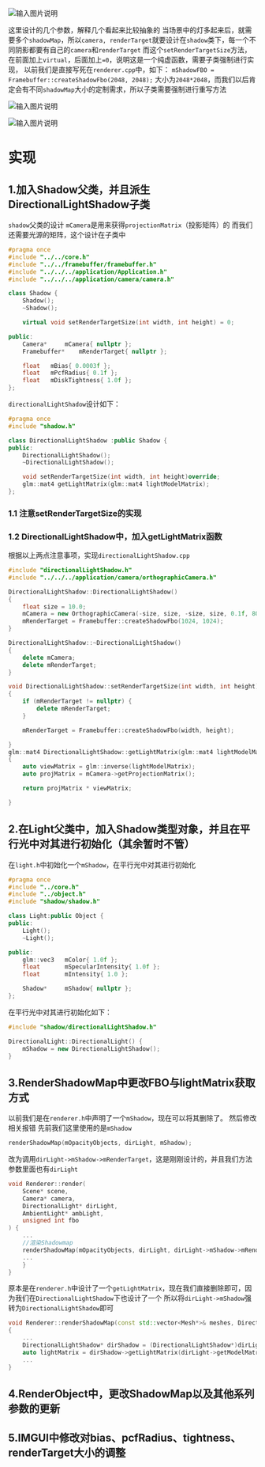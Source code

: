 ![输入图片说明](/imgs/2025-02-26/aL4BSM1rT8dVSror.png)

这里设计的几个参数，解释几个看起来比较抽象的
当场景中的灯多起来后，就需要多个`shadowMap`，所以`camera, renderTarget`就要设计在`shadow`类下，每一个不同阴影都要有自己的`camera`和`renderTarget`
而这个`setRenderTargetSize`方法，在前面加上`virtual`，后面加上`=0`，说明这是一个纯虚函数，需要子类强制进行实现，
以前我们是直接写死在`renderer.cpp`中，如下：
`mShadowFBO = Framebuffer::createShadowFbo(2048, 2048);`
大小为`2048*2048`，而我们以后肯定会有不同`shadowMap`大小的定制需求，所以子类需要强制进行重写方法

![输入图片说明](/imgs/2025-02-26/DsjfF0lOja219sUp.png)

![输入图片说明](/imgs/2025-02-26/mfl7Gdi2fZhSKIvj.png)

# 实现
## 1.加入Shadow父类，并且派生DirectionalLightShadow子类
`shadow`父类的设计
`mCamera`是用来获得`projectionMatrix`（投影矩阵）的
而我们还需要光源的矩阵，这个设计在子类中
```cpp
#pragma once
#include "../../core.h"
#include "../../framebuffer/framebuffer.h"
#include "../../../application/Application.h"
#include "../../../application/camera/camera.h"

class Shadow {
	Shadow();
	~Shadow();

	virtual void setRenderTargetSize(int width, int height) = 0;

public:
	Camera*		mCamera{ nullptr };
	Framebuffer*	mRenderTarget{ nullptr };

	float	mBias{ 0.0003f };
	float	mPcfRadius{ 0.1f };
	float	mDiskTightness{ 1.0f };
};
```
`directionalLightShadow`设计如下：
```cpp
#pragma once
#include "shadow.h"

class DirectionalLightShadow :public Shadow {
public:
	DirectionalLightShadow();
	~DirectionalLightShadow();

	void setRenderTargetSize(int width, int height)override;
	glm::mat4 getLightMatrix(glm::mat4 lightModelMatrix);
};
```
### 1.1 注意setRenderTargetSize的实现
### 1.2 DirectionalLightShadow中，加入getLightMatrix函数
根据以上两点注意事项，实现`directionalLightShadow.cpp`
```cpp
#include "directionalLightShadow.h"
#include "../../../application/camera/orthographicCamera.h"

DirectionalLightShadow::DirectionalLightShadow()
{
	float size = 10.0;
	mCamera = new OrthographicCamera(-size, size, -size, size, 0.1f, 80.0f);
	mRenderTarget = Framebuffer::createShadowFbo(1024, 1024);
}

DirectionalLightShadow::~DirectionalLightShadow()
{
	delete mCamera;
	delete mRenderTarget;
}

void DirectionalLightShadow::setRenderTargetSize(int width, int height)
{
	if (mRenderTarget != nullptr) {
		delete mRenderTarget;
	}

	mRenderTarget = Framebuffer::createShadowFbo(width, height);

}
glm::mat4 DirectionalLightShadow::getLightMatrix(glm::mat4 lightModelMatrix)
{
	auto viewMatrix = glm::inverse(lightModelMatrix);
	auto projMatrix = mCamera->getProjectionMatrix();

	return projMatrix * viewMatrix;

}
```
## 2.在Light父类中，加入Shadow类型对象，并且在平行光中对其进行初始化（其余暂时不管）	
在`light.h`中初始化一个`mShadow`，在平行光中对其进行初始化
```cpp
#pragma once
#include "../core.h"
#include "../object.h"
#include "shadow/shadow.h"

class Light:public Object {
public:
	Light();
	~Light();

public:
	glm::vec3	mColor{ 1.0f };
	float		mSpecularIntensity{ 1.0f };
	float		mIntensity{ 1.0 };

	Shadow*		mShadow{ nullptr };
};
```
在平行光中对其进行初始化如下：
```cpp
#include "shadow/directionalLightShadow.h"

DirectionalLight::DirectionalLight() {
	mShadow = new DirectionalLightShadow();
}
```
## 3.RenderShadowMap中更改FBO与lightMatrix获取方式
以前我们是在`renderer.h`中声明了一个`mShadow`，现在可以将其删除了。
然后修改相关报错
先前我们这里使用的是`mShadow`
```cpp
renderShadowMap(mOpacityObjects, dirLight, mShadow);
```
改为调用`dirLight->mShadow->mRenderTarget`，这是刚刚设计的，并且我们方法参数里面也有`dirLight`
```cpp
void Renderer::render(
	Scene* scene, 
	Camera* camera,
	DirectionalLight* dirLight,
	AmbientLight* ambLight,
	unsigned int fbo
) {
	...
	//渲染Shadowmap
	renderShadowMap(mOpacityObjects, dirLight, dirLight->mShadow->mRenderTarget);
	...
	}
}
```
原本是在`renderer.h`中设计了一个`getLightMatrix`，现在我们直接删除即可，因为我们在`DirectionalLightShadow`下也设计了一个
所以将`dirLight->mShadow`强转为`DirectionalLightShadow`即可
```cpp
void Renderer::renderShadowMap(const std::vector<Mesh*>& meshes, DirectionalLight* dirLight, Framebuffer* fbo)
{
	...
	DirectionalLightShadow* dirShadow = (DirectionalLightShadow*)dirLight->mShadow;
	auto lightMatrix = dirShadow->getLightMatrix(dirLight->getModelMatrix());
	...
}

```
## 4.RenderObject中，更改ShadowMap以及其他系列参数的更新
## 5.IMGUI中修改对bias、pcfRadius、tightness、renderTarget大小的调整
<!--stackedit_data:
eyJoaXN0b3J5IjpbMTE3NjI0NDM4OCwtMTY5NDg3MzI2MSw0Nj
A3NDEwMDMsLTI1NzgxNDc5MiwtMTgyODAyMDMwMSwtMTAzMDYy
Nzc3Niw5MjUyMjc2MzcsNDY2NzU2NTE0XX0=
-->